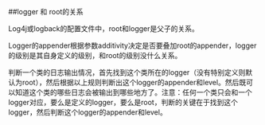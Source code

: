 ##logger 和 root的关系

Log4j或logback的配置文件中，root和logger是父子的关系。 

Logger的appender根据参数additivity决定是否要叠加root的appender，logger的级别是其自身定义的级别，和root的级别没什么关系。 



判断一个类的日志输出情况，首先找到这个类所在的logger（没有特别定义则默认为root），然后根据以上规则判断出这个logger的appender和level。然后既可以知道这个类的哪些日志会被输出到哪些地方了。注意：任何一个类只会和一个logger对应，要么是定义的logger，要么是root，判断的关键在于找到这个logger，然后判断这个logger的appender和level。 

